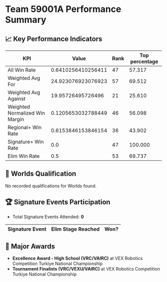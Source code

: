 # Team 59001A Performance Summary

## 📈 Key Performance Indicators
| KPI | Value | Rank | Top percentage |
| --- | ----- | ---- | ----- |
| All Win Rate | 0.6410256410256411 | 47 | 57.317 |
| Weighted Avg For | 24.923076923076923 | 57 | 69.512 |
| Weighted Avg Against | 19.95726495726496 | 21 | 25.610 |
| Weighted Normalized Win Margin | 0.1205653032788449 | 46 | 56.098 |
| Regional+ Win Rate | 0.6153846153846154 | 36 | 43.902 |
| Signature+ Win Rate | 0.0 | 47 | 100.000 |
| Elim Win Rate | 0.5 | 53 | 69.737 |


## 🎯 Worlds Qualification
No recorded qualifications for Worlds found.

## 🏆 Signature Events Participation
- Total Signature Events Attended: **0**

| Signature Event | Elim Stage Reached | Won? |
|:----------------|:-------------------|:----|


## 🥇 Major Awards
- **Excellence Award - High School (VRC/VAIRC)** at VEX Robotics Competition Turkiye National Championship
- **Tournament Finalists (VRC/VEXU/VAIRC)** at VEX Robotics Competition Turkiye National Championship

